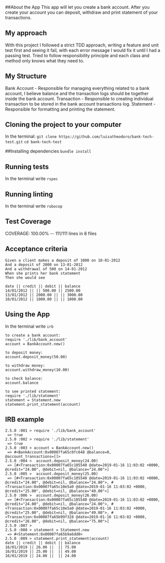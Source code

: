 ##About the App
This app will let you create a bank account.
After you create your account you can deposit, withdraw and print statement of your transactions.

## My approach 
With this project I followed a strict TDD approach, writing a feature and unit test first and seeing it fail, with 
each error message I would fix it until I had a passing test.
Tried to follow responsibility principle and each class and method only knows what they need to.

## My Structure
Bank Account - Responsible for managing everything related to a bank account, I believe balance and the transaction logs should be together inside the bank account.
Transaction - Responsible to creating individual transaction to be stored in the bank account transactions log.
Statement - Responsible for formatting and printing the statement.

## Cloning the project to your computer
In the terminal:
 `git clone https://github.com/luisatheodoro/bank-tech-test.git`
 `cd bank-tech-test`

##Installing dependencies
`bundle install`

## Running tests
In the terminal write `rspec`

## Running linting
In the terminal write `rubocop`

## Test Coverage

COVERAGE: 100.00% -- 111/111 lines in 8 files

## Acceptance criteria
```
Given a client makes a deposit of 1000 on 10-01-2012
And a deposit of 2000 on 13-01-2012
And a withdrawal of 500 on 14-01-2012
When she prints her bank statement
Then she would see

date || credit || debit || balance
14/01/2012 || || 500.00 || 2500.00
13/01/2012 || 2000.00 || || 3000.00
10/01/2012 || 1000.00 || || 1000.00
```

## Using the App
In the terminal write `irb`

```
to create a bank account:
require './lib/bank_account'
account = BankAccount.new()

to deposit money:
account.deposit_money(50.00)

to withdraw money:
account.withdraw_money(10.00)

to check balance:
account.balance

to see printed statement:
require './lib/statement'
statement = Statement.new
statement.print_statement(account)
```
## IRB example
```
2.5.0 :001 > require './lib/bank_account'
 => true 
2.5.0 :002 > require './lib/statement'
 => true 
2.5.0 :003 > account = BankAccount.new()
 => #<BankAccount:0x00007fa65c0fc648 @balance=0, @account_transactions=[]> 
2.5.0 :004 >  account.deposit_money(24.00)
 => [#<Transaction:0x00007fa65c105540 @date=2019-01-16 11:03:02 +0000, @credit="24.00", @debit=nil, @balance="24.00">] 
2.5.0 :005 >  account.deposit_money(25.00)
 => [#<Transaction:0x00007fa65c105540 @date=2019-01-16 11:03:02 +0000, @credit="24.00", @debit=nil, @balance="24.00">, #<Transaction:0x00007fa65c10e5a0 @date=2019-01-16 11:03:02 +0000, @credit="25.00", @debit=nil, @balance="49.00">] 
2.5.0 :006 >  account.deposit_money(26.00)
 => [#<Transaction:0x00007fa65c105540 @date=2019-01-16 11:03:02 +0000, @credit="24.00", @debit=nil, @balance="24.00">, #<Transaction:0x00007fa65c10e5a0 @date=2019-01-16 11:03:02 +0000, @credit="25.00", @debit=nil, @balance="49.00">, #<Transaction:0x00007fa65b99f328 @date=2019-01-16 11:03:02 +0000, @credit="26.00", @debit=nil, @balance="75.00">] 
2.5.0 :007 > 
2.5.0 :008 > statement = Statement.new
 => #<Statement:0x00007fa65b9a6dd0> 
2.5.0 :009 > statement.print_statement(account)
date || credit || debit || balance
16/01/2019 || 26.00 ||  || 75.00
16/01/2019 || 25.00 ||  || 49.00
16/01/2019 || 24.00 ||  || 24.00


```



